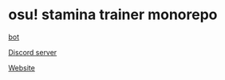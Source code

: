 # osu! stamina trainer monorepo

[bot](https://osu.ppy.sh/users/6484647)

[Discord server](https://discord.gg/eNU3BE6bca)

[Website](https://ost.sombrax79.org/)
